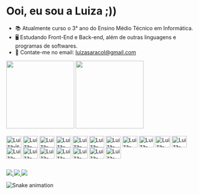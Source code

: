# Ooi, eu sou a Luiza ;))

- 📚 Atualmente curso o 3° ano do Ensino Médio Técnico em Informática.
- 🖥️ Estudando Front-End e Back-end, além de outras linguagens e programas de softwares.
- 📧 Contate-me no email: luizasaracol@gmail.com

<div>
        <a href="https://github.com/luizaribeiro06"></a>
        <img height="180cm" src="https://github-readme-stats.vercel.app/api?username=luizaribeiro06&show_icons=true&theme=dracula&include_all_commits=true&count_private=true" alt="">
        <img height="180cm" src="https://github-readme-stats.vercel.app/api/top-langs/?username=luizaribeiro06&layout=compact&langs_count=16&theme=dracula" alt="">
    </div>
    
  <div style="display: inline_block"><br>
        <img align="center" alt="Luiza-js" height="30" width="40" src="https://cdn.jsdelivr.net/gh/devicons/devicon/icons/javascript/javascript-original.svg">
        <img align="center" alt="Luiza-nodejs" height="30" width="40" src="https://cdn.jsdelivr.net/gh/devicons/devicon/icons/nodejs/nodejs-original.svg">
        <img align="center" alt="Luiza-html" height="30" width="40" src="https://cdn.jsdelivr.net/gh/devicons/devicon/icons/html5/html5-original.svg">
        <img align="center" alt="Luiza-css" height="30" width="40" src="https://cdn.jsdelivr.net/gh/devicons/devicon/icons/css3/css3-original.svg">
        <img align="center" alt="Luiza-csharp" height="30" width="40" src="https://cdn.jsdelivr.net/gh/devicons/devicon/icons/csharp/csharp-original.svg">
        <img align="center" alt="Luiza-react" height="30" width="40" src="https://cdn.jsdelivr.net/gh/devicons/devicon/icons/react/react-original.svg">
        <img align="center" alt="Luiza-ionic" height="30" width="40" src="https://cdn.jsdelivr.net/gh/devicons/devicon/icons/ionic/ionic-original.svg">
        <img align="center" alt="Luiza-figma" height="30" width="40" src="https://cdn.jsdelivr.net/gh/devicons/devicon/icons/figma/figma-original.svg">
        <img align="center" alt="Luiza-canva" height="30" width="40" src="https://cdn.jsdelivr.net/gh/devicons/devicon/icons/canva/canva-original.svg">
        <img align="center" alt="Luiza-photoshop" height="30" width="40" src="https://cdn.jsdelivr.net/gh/devicons/devicon/icons/photoshop/photoshop-plain.svg"> 
        <img align="center" alt="Luiza-mongodb" height="30" width="40" src="https://cdn.jsdelivr.net/gh/devicons/devicon/icons/mongodb/mongodb-original.svg">
        <img align="center" alt="Luiza-heroku" height="30" width="40" src="https://cdn.jsdelivr.net/gh/devicons/devicon/icons/heroku/heroku-original.svg">
        <img align="center" alt="Luiza-bootstrap" height="30" width="40" src="https://cdn.jsdelivr.net/gh/devicons/devicon/icons/bootstrap/bootstrap-original.svg">
        <img align="center" alt="Luiza-trello" height="30" width="40" src="https://cdn.jsdelivr.net/gh/devicons/devicon/icons/trello/trello-plain.svg">
        <img align="center" alt="Luiza-illustrator" height="30" width="40" src="https://cdn.jsdelivr.net/gh/devicons/devicon/icons/illustrator/illustrator-plain.svg">
        <img align="center" alt="Luiza-github" height="30" width="40" src="https://cdn.jsdelivr.net/gh/devicons/devicon/icons/github/github-original.svg">
        <img align="center" alt="Luiza-unity" height="30" width="40" src="https://cdn.jsdelivr.net/gh/devicons/devicon/icons/unity/unity-original.svg">
        <img align="center" alt="Luiza-sql" height="30" width="40" src="https://cdn.jsdelivr.net/gh/devicons/devicon/icons/microsoftsqlserver/microsoftsqlserver-plain.svg">
   </div>

## 

  <div>
        <a href="mailto:luizasaracol@gmail.com"><img src="https://img.shields.io/badge/Gmail-D14836?style=for-the-badge&logo=gmail&logoColor=white"> </a>
        <a href="https://wa.link/muqr37"><img src="https://img.shields.io/badge/WhatsApp-25D366?style=for-the-badge&logo=whatsapp&logoColor=white"> </a>
        <a href="https://linkedin.com/in/ribeiro-luiza06"><img src="https://img.shields.io/badge/LinkedIn-0077B5?style=for-the-badge&logo=linkedin&logoColor=white"> </a>
        
  ![Snake animation](https://github.com/luizaribeiro06/luizaribeiro06/blob/output/github-contribution-grid-snake.svg)

  </div>

